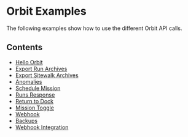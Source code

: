 <!--
Copyright (c) 2023 Boston Dynamics, Inc.  All rights reserved.

Downloading, reproducing, distributing or otherwise using the SDK Software
is subject to the terms and conditions of the Boston Dynamics Software
Development Kit License (20191101-BDSDK-SL).
-->

# Orbit Examples

The following examples show how to use the different Orbit API calls.

## Contents

- [Hello Orbit](../orbit/hello_orbit/README.md)
- [Export Run Archives](../orbit/export_run_archives/README.md)
- [Export Sitewalk Archives](../orbit/export_site_walk_archives/README.md)
- [Anomalies](../orbit/anomalies/README.md)
- [Schedule Mission](../orbit/schedule_mission/README.md)
- [Runs Response](../orbit/runs_response/README.md)
- [Return to Dock](../orbit/send_robot_back_to_dock/README.md)
- [Mission Toggle](../orbit/toggle_mission_based_on_weather/README.md)
- [Webhook](../orbit/webhook/README.md)
- [Backups](../orbit/backups/README.md)
- [Webhook Integration](../orbit/webhook_integration/README.md)
